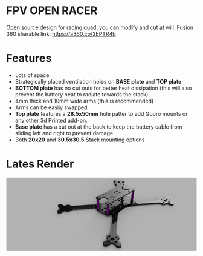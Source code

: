 # FPV OPEN RACER
Open source design for racing quad, you can modify and cut at will.
Fusion 360 sharable link: https://a360.co/2EPTR4b

# Features
* Lots of space
* Strategically placed ventilation holes on **BASE plate** and **TOP plate**
* **BOTTOM plate** has no cut outs for better heat dissipation (this will also prevent the battery heat to radiate towards the stack)
* 4mm thick and 10mm wide arms (this is recommended)
* Arms can be easily swapped
* **Top plate** features a **28.5x50mm** hole patter to add Gopro mounts or any other 3d Printed add-on.
* **Base plate** has a cut out at the back to keep the battery cable from sliding left and right to prevent damage
* Both **20x20** and **30.5x30.5** Stack mounting options

# Lates Render
![Open Source - FPV racing frame](https://github.com/rgbskills/fpv_open_racer/blob/master/render.png)
